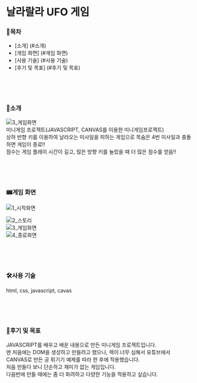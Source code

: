 # 날라랄라 UFO 게임


### 📑목차<br>
- [소개] (#소개)
- [게임 화면] (#게임 화면)
- [사용 기술] (#사용 기술)
- [후기 및 목표] (#후기 및 목표)

<br>
<br>
<br>


### 📣소개<br>
![3_게임화면](https://user-images.githubusercontent.com/41726750/109094601-9cb98580-775d-11eb-9a49-3c859c689078.gif)<br>
미니게임 프로젝트(JAVASCRIPT, CANVAS를 이용한 미니게임프로젝트)<br>
상하 반향 키를 이용하여 날라오는 미사일을 피하는 게임으로 목숨은 4번 미사일과 충돌하면 게임이 종료!!<br>
점수는 게임 플레이 시간이 길고, 많은 방향 키를 눌렀을 때 더 많은 점수를 얻음!!<br>


<br>
<br>
<br>

### 📟게임 화면<br>
![1_시작화면](https://user-images.githubusercontent.com/41726750/108456745-54f5b280-72b4-11eb-848e-5b66c674170e.png)<br>

![2_스토리](https://user-images.githubusercontent.com/41726750/108456750-58893980-72b4-11eb-8209-fc54a2928a53.png)<br>
![3_게임화면](https://user-images.githubusercontent.com/41726750/108456764-6343ce80-72b4-11eb-9f81-5fe8004d468b.png)<br>
![4_종료화면](https://user-images.githubusercontent.com/41726750/108456765-6474fb80-72b4-11eb-876f-8c7680686992.png)

<br>
<br>
<br>



### 🛠사용 기술<br>
html, css, javascript, cavas

<br>
<br>
<br>


### 🚩후기 및 목표<br>
JAVASCRIPT를 배우고 배운 내용으로 만든 미니게임 프로젝트입니다.<br>
맨 처음에는 DOM을 생성하고 만들려고 했으나, 렉이 너무 심해서 유튜브에서 CANVAS로 만든 공 튀기기 예제를 따라 한 후에 적용했습니다.<br>
처음 만들다 보니 단순하고 재미가 없는 게임입니다.<br>
다음번에 만들 때에는 좀 더 화려하고 다양한 기능을 적용하고 싶습니다.<br>



